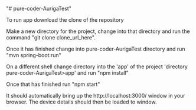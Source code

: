 "# pure-coder-AurigaTest"

To run app download the clone of the repository

Make a new directory for the project, change into that directory and run the command "git clone clone_url_here".

Once it has finished change into pure-coder-AurigaTest directory and run "mvn spring-boot:run"

On a different shell change directory into the 'app' of the project 'directory pure-coder-AurigaTest>app' and run "npm install"

Once that has finished run "npm start"

It should automatically bring up the http://localhost:3000/ window in your browser. The device details should then be loaded to window.

